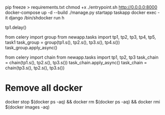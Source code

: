 pip freeze > requirements.txt
chmod +x ./entrypoint.sh
http://0.0.0.0:8000
docker-compose up -d --build
./manage.py startapp taskapp
docker exec -it django /bin/shdocker run h

tp1.delay()

from celery import group
from newapp.tasks import tp1, tp2, tp3, tp4, tp5, task1
task_group = group(tp1.s(), tp2.s(), tp3.s(), tp4.s())
task_group.apply_async()

from celery import chain
from newapp.tasks import tp1, tp2, tp3
task_chain = chain(tp1.s(), tp2.s(), tp3.s())
task_chain.apply_async()
task_chain = chain(tp3.s(), tp2.s(), tp3.s())

# Remove all docker
docker stop $(docker ps -aq) && docker rm $(docker ps -aq) && docker rmi $(docker images -aq)